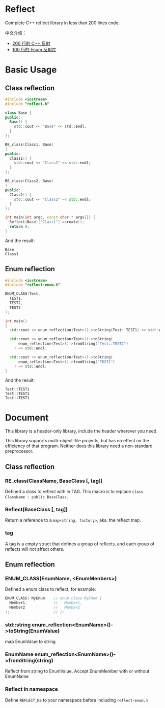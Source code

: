 # Reflect
Complete C++ reflect library in less than 200 lines code.

中文介绍：
  * [200 行的 C++ 反射](https://www.clarkok.com/blog/2015/03/09/200-%E8%A1%8C%E7%9A%84-C-%E5%8F%8D%E5%B0%84/)
  * [100 行的 Enum 反射库](https://www.clarkok.com/blog/2015/05/12/100-%E8%A1%8C%E7%9A%84-Enum-%E5%8F%8D%E5%B0%84%E5%BA%93/)

# Basic Usage

## Class reflection

```C++
#include <iostream>
#include "reflect.h"

class Base {
public:
  Base() {
    std::cout << "Base" << std::endl;
  }
};

RE_class(Class1, Base)
{
public:
  Class1() {
    std::cout << "Class1" << std::endl;
  }
};

RE_class(Class2, Base)
{
public:
  Class2() {
    std::cout << "Class2" << std::endl;
  }
};

int main(int argc, const char * argv[]) {
  Reflect(Base)["Class1"]->create();
  return 0;
}
```

And the result:

```
Base
Class1
```

## Enum reflection

```C++
#include <iostream>
#include "reflect-enum.h"

ENUM_CLASS(Test,
  TEST1,
  TEST2,
  TEST3
);

int main()
{
  std::cout << enum_reflection<Test>()->toString(Test::TEST1) << std::endl;

  std::cout << enum_reflection<Test>()->toString(
      enum_reflection<Test>()->fromString("Test::TEST1")
    ) << std::endl;

  std::cout << enum_reflection<Test>()->toString(
      enum_reflection<Test>()->fromString("TEST1")
    ) << std::endl;
}
```

And the result:

```
Test::TEST1
Test::TEST1
Test::TEST1
```

# Document

This library is a header-only library, include the header wherever you need.

This library supports multi-object-file projects, but has no effect on the
efficiency of that program. Neither does this library need a non-standard
preprocessor.

## Class reflection

### RE_class(ClassName, BaseClass [, tag])
Defined a class to reflect with in TAG. This macro is to replace 
`class ClassName : public BaseClass`.

### Reflect(BaseClass [, tag])
Return a reference to a `map<string, factory>`, aka. the reflect map.

### tag
A tag is a empty struct that defines a group of reflects, and each group of
reflects will not affect others.

## Enum reflection

### ENUM_CLASS(EnumName, \<EnumMenbers\>)
Defined a enum class to reflect, for example:

```C++
ENUM_CLASS( MyEnum    // enum class MyEnum {
  Member1,            //   Member1,
  Member2             //   Member2
);                    // };
```

### std::string enum_reflection\<EnumName\>()->toString(EnumValue)
map EnumValue to string

### EnumName enum_reflection\<EnumName\>()->fromString(string)
Reflect from string to EnumValue, Accept EnumMember with or without EnumName

### Reflect in namespace
Define `REFLECT_NS` to your namespace before including `reflect-enum.h`

